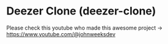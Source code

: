 # Deezer Clone (deezer-clone)

Please check this youtube who made this awesome project -> https://www.youtube.com/@johnweeksdev

